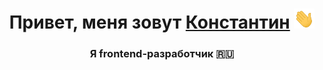 <h1 align="center">Привет, меня зовут <a href="https://seomix.ru/" target="_blank">Константин</a> 
<img src="https://github.com/altwebga/altwebga/raw/main/img/Hi.gif" height="32"/></h1>
<h3 align="center">Я frontend-разработчик 🇷🇺</h3>
